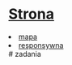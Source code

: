 # [Strona](https://kysioo.github.io)

<li><a href="https://kysioo.github.io/cern.html">mapa</a></li>
<li><a href="https://kysioo.github.io/respons.html">responsywna</a></li>
# zadania
